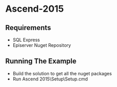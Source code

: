 # Ascend-2015

Requirements
---
- SQL Express
- Episerver Nuget Repository


Running The Example
---
- Build the solution to get all the nuget packages
- Run Ascend 2015\Setup\Setup.cmd

